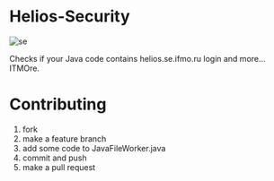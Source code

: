 # Helios-Security
![se](https://se.ifmo.ru/o/helios-theme/images/company_logo.png)

Checks if your Java code contains helios.se.ifmo.ru login and more... ITMOre.

# Contributing

1) fork
2) make a feature branch
3) add some code to JavaFileWorker.java
4) commit and push
5) make a pull request

